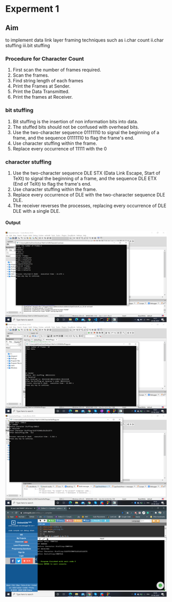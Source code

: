 # Experment 1
## Aim
to implement data link layer framing techniques such as 
i.char count ii.char stuffing iii.bit stuffing
### Procedure for Character Count
1. First scan the number of frames required.
2. Scan the frames.
3. Find string length of each frames
4. Print the Frames at Sender.
5. Print  the Data Transmitted.
6. Print the frames at Receiver.

### bit stuffing
1. Bit stuffing is the insertion of non information bits into data. 
2. The stuffed bits should not be confused with overhead bits.
3. Use the two-character sequence 01111110  to signal the beginning of a frame, and the sequence 01111110 to flag the frame's end.
4. Use character stuffing within the frame. 
5. Replace every occurrence of 11111 with the 0

### character stuffing
1. Use the two-character sequence DLE STX (Data Link Escape, Start of TeXt) to signal the beginning of a frame, and the sequence DLE ETX (End of TeXt) to flag the frame's end.
2. Use character stuffing within the frame.
3. Replace every occurrence of DLE with the two-character sequence DLE DLE.
4. The receiver reverses the processes, replacing every occurrence of DLE DLE with a single DLE.


#### Output

![output](CharacterCountOutput.png)
![output](bitStuffing.png)
![output](CharacterStuffing.png)
![output](CharacterStuffing1.png)

